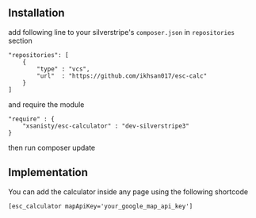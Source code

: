 ## Installation

add following line to your silverstripe's ```composer.json``` in ```repositories``` section

```
"repositories": [
    {
        "type" : "vcs",
        "url"  : "https://github.com/ikhsan017/esc-calc"
    }
]
```

and require the module

```
"require" : {
    "xsanisty/esc-calculator" : "dev-silverstripe3"
}
```

then run composer update

## Implementation

You can add the calculator inside any page using the following shortcode

```
[esc_calculator mapApiKey='your_google_map_api_key']
```